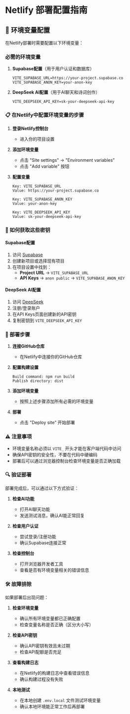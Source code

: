 # Netlify 部署配置指南

## 🔧 环境变量配置

在Netlify部署时需要配置以下环境变量：

### 必需的环境变量

1. **Supabase配置**（用于用户认证和数据库）
   ```
   VITE_SUPABASE_URL=https://your-project.supabase.co
   VITE_SUPABASE_ANON_KEY=your-anon-key
   ```

2. **DeepSeek AI配置**（用于AI聊天和诗词创作）
   ```
   VITE_DEEPSEEK_API_KEY=sk-your-deepseek-api-key
   ```

### 📋 在Netlify中配置环境变量的步骤

1. **登录Netlify控制台**
   - 进入你的项目设置

2. **添加环境变量**
   - 点击 "Site settings" → "Environment variables"
   - 点击 "Add variable" 按钮

3. **配置变量**
   ```
   Key: VITE_SUPABASE_URL
   Value: https://your-project.supabase.co
   
   Key: VITE_SUPABASE_ANON_KEY  
   Value: your-anon-key
   
   Key: VITE_DEEPSEEK_API_KEY
   Value: sk-your-deepseek-api-key
   ```

### 🔑 如何获取这些密钥

#### Supabase配置
1. 访问 [Supabase](https://supabase.com)
2. 创建新项目或选择现有项目
3. 在项目设置中找到：
   - **Project URL** → `VITE_SUPABASE_URL`
   - **API Keys** → `anon public` → `VITE_SUPABASE_ANON_KEY`

#### DeepSeek AI配置
1. 访问 [DeepSeek](https://platform.deepseek.com)
2. 注册/登录账户
3. 在API Keys页面创建新的API密钥
4. 复制密钥到 `VITE_DEEPSEEK_API_KEY`

### 🚀 部署步骤

1. **连接GitHub仓库**
   - 在Netlify中连接你的GitHub仓库

2. **配置构建设置**
   ```
   Build command: npm run build
   Publish directory: dist
   ```

3. **添加环境变量**
   - 按照上述步骤添加所有必需的环境变量

4. **部署**
   - 点击 "Deploy site" 开始部署

### ⚠️ 注意事项

- 环境变量名称必须以 `VITE_` 开头才能在客户端代码中访问
- 确保API密钥的安全性，不要在代码中硬编码
- 部署后可以通过浏览器控制台检查环境变量是否正确加载

### 🔍 验证部署

部署完成后，可以通过以下方式验证：

1. **检查AI功能**
   - 打开AI聊天功能
   - 发送测试消息，确认AI能正常回复

2. **检查用户认证**
   - 尝试登录/注册功能
   - 确认Supabase连接正常

3. **检查控制台**
   - 打开浏览器开发者工具
   - 查看是否有环境变量相关的错误信息

### 🛠️ 故障排除

如果部署后出现问题：

1. **检查环境变量**
   - 确认所有环境变量都已正确配置
   - 检查变量名称是否正确（区分大小写）

2. **检查API密钥**
   - 确认API密钥有效且未过期
   - 检查API配额是否充足

3. **查看构建日志**
   - 在Netlify的构建日志中查看错误信息
   - 确认构建过程没有失败

4. **本地测试**
   - 在本地创建 `.env.local` 文件测试环境变量
   - 确认本地环境能正常工作后再部署

